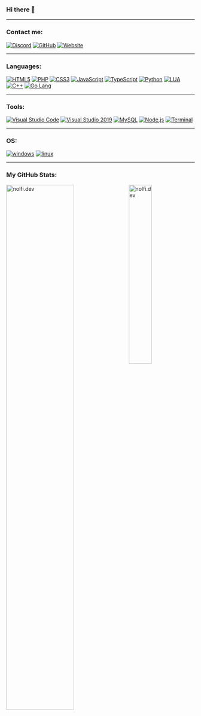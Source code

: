 <!--
[<img align="center" alt="banner" src="github-banner.png" />][website]
-->
### Hi there 👋

<!--
---
- [<img alt="cwork" src="https://img.shields.io/static/v1?label=&message=Im%20currently%20working%20on%20a%20PHP%20Project!&color=191919&style=for-the-badge" />][website]
- [<img alt="clearn" src="https://img.shields.io/static/v1?label=&message=Im%20currently%20learning%20Objective-C&color=191919&style=for-the-badge"/>][website]
- [<img alt="lto" src="https://img.shields.io/static/v1?label=&message=Im%20looking%20to%20collaborate%20with%20other%20Coders-Scripters&color=191919&style=for-the-badge"/>][website]
- [<img alt="goal" src="https://img.shields.io/static/v1?label=&message=2021%20Goals:%20Contribute%20more%20to%20Open%20Source%20projects&color=191919&style=for-the-badge"/>][website]
- [<img alt="ffact" src="https://img.shields.io/static/v1?label=&message=Fun%20fact:%20I%20love%20to%20talk%20with%20new%20people&color=191919&style=for-the-badge"/>][website]
- [<img alt="ideas" src="https://img.shields.io/static/v1?label=&message=Ideas:%20You%20got%20some%20good%20Project%20ideas%20contact%20me%20on%20Discord&color=191919&style=for-the-badge"/>][website]
---
-->

---
### Contact me:

[<img alt="Discord" src="https://img.shields.io/static/v1?label=&message=DISCORD&color=191919&style=for-the-badge&logo=discord" />][discordprof]
[<img alt="GitHub" src="https://img.shields.io/static/v1?label=&message=github&color=191919&style=for-the-badge&logo=github" />][github]
[<img alt="Website" src="https://img.shields.io/static/v1?label=&message=Website&color=191919&style=for-the-badge&logo=Acclaim" />][website]

---

### Languages:

[<img alt="HTML5" src="https://img.shields.io/static/v1?label=&message=HTML5&color=191919&style=for-the-badge&logo=html5&logoColor=E34F26" />][website]
[<img alt="PHP" src="https://img.shields.io/static/v1?label=&message=PHP&color=191919&style=for-the-badge&logo=php&logoColor=#777BB4" />][website]
[<img alt="CSS3" src="https://img.shields.io/static/v1?label=&message=CSS3&color=191919&style=for-the-badge&logo=css3&logoColor=1572B6" />][website]
[<img alt="JavaScript" src="https://img.shields.io/static/v1?label=&message=JavaScript&color=191919&style=for-the-badge&logo=javascript&logoColor=F7DF1E" />][website]
[<img alt="TypeScript" src="https://img.shields.io/static/v1?label=&message=TypeScript&color=191919&style=for-the-badge&logo=typescript&logoColor=3178C6" />][website]
[<img alt="Python" src="https://img.shields.io/static/v1?label=&message=Python&color=191919&style=for-the-badge&logo=Python" />][website]
[<img alt="LUA" src="https://img.shields.io/static/v1?label=&message=Lua&color=191919&style=for-the-badge&logo=lua&logoColor=2C2D72" />][website]
[<img alt="C++" src="https://img.shields.io/static/v1?label=&message=C%2B%2B&color=191919&style=for-the-badge&logo=Cplusplus&logoColor=00599C" />][website]
[<img alt="Go Lang" src="https://img.shields.io/static/v1?label=&message=Go%20Lang&color=191919&style=for-the-badge&logo=go&logoColor=64c8c8" />][website]

---

### Tools:

[<img alt="Visual Studio Code" src="https://img.shields.io/static/v1?label=&message=VISUAL%20STUDIO%20CODE&color=191919&style=for-the-badge&logo=Visual%20Studio%20Code&logoColor=007ACC" />][website]
[<img alt="Visual Studio 2019" src="https://img.shields.io/static/v1?label=&message=VISUAL%20STUDIO%202019&color=191919&style=for-the-badge&logo=Visual%20Studio&logoColor=5C2D91" />][website]
[<img alt="MySQL" src="https://img.shields.io/static/v1?label=&message=MySQL&color=191919&style=for-the-badge&logo=MySQL&logoColor=4479A1" />][website]
[<img alt="Node.js" src="https://img.shields.io/static/v1?label=&message=Node.js&color=191919&style=for-the-badge&logo=node.js" />][website]
[<img alt="Terminal" src="https://img.shields.io/static/v1?label=&message=Terminal&color=191919&style=for-the-badge&logo=Windows%20Terminal" />][website]

---

### OS:

[<img alt="windows" src="https://img.shields.io/static/v1?label=&message=Windows%2010&color=191919&style=for-the-badge&logo=Windows" />][website]
[<img alt="linux" src="https://img.shields.io/static/v1?label=&message=Linux&color=191919&style=for-the-badge&logo=Linux&logoColor=white" />][website]

---
### My GitHub Stats:
[<img align="left" width="60%" alt="nolfi.dev" src="https://github-readme-stats.vercel.app/api?username=nolfi24&show_icons=true&theme=transparent&hide_border=true&include_all_commits=true&count_private=true" />][website]
[<img align="right" width="35%" alt="nolfi.dev" src="https://github-readme-stats.vercel.app/api/top-langs/?username=nolfi24&theme=transparent&hide_border=true" />][website]


[website]: https://nolfi.dev
[github]: https://github.com/nolfi24
[youtube]: https://www.youtube.com/channel/UC5Kwkfsqa63HAfwyNBvmJLg?view_as=subscriber
[discord]: https://discord.gg/xrZjqbkqyG
[discordprof]: https://discord.com/users/299218114879422465
